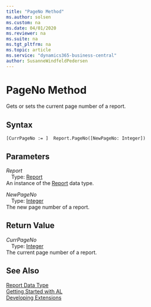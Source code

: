 ```yaml
---
title: "PageNo Method"
ms.author: solsen
ms.custom: na
ms.date: 04/01/2020
ms.reviewer: na
ms.suite: na
ms.tgt_pltfrm: na
ms.topic: article
ms.service: "dynamics365-business-central"
author: SusanneWindfeldPedersen
---
```

[//]: # (START>DO_NOT_EDIT)
[//]: # (IMPORTANT:Do not edit any of the content between here and the END>DO_NOT_EDIT.)
[//]: # (Any modifications should be made in the .xml files in the ModernDev repo.)
# PageNo Method
Gets or sets the current page number of a report.


## Syntax
```
[CurrPageNo := ]  Report.PageNo([NewPageNo: Integer])
```
## Parameters
*Report*  
&emsp;Type: [Report](report-data-type.md)  
An instance of the [Report](report-data-type.md) data type.  

*NewPageNo*  
&emsp;Type: [Integer](../integer/integer-data-type.md)  
The new page number of a report.  


## Return Value
*CurrPageNo*  
&emsp;Type: [Integer](../integer/integer-data-type.md)  
The current page number of a report.  


[//]: # (IMPORTANT: END>DO_NOT_EDIT)
## See Also
[Report Data Type](report-data-type.md)  
[Getting Started with AL](../../devenv-get-started.md)  
[Developing Extensions](../../devenv-dev-overview.md)